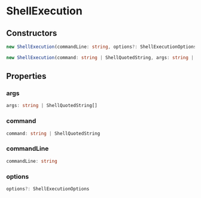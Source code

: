 # ShellExecution

## Constructors

```typescript
new ShellExecution(commandLine: string, options?: ShellExecutionOptions): ShellExecution
```

```typescript
new ShellExecution(command: string | ShellQuotedString, args: string | ShellQuotedString[], options?: ShellExecutionOptions): ShellExecution
```

## Properties

### args

```typescript
args: string | ShellQuotedString[]
```

### command

```typescript
command: string | ShellQuotedString
```

### commandLine

```typescript
commandLine: string
```

### options

```typescript
options?: ShellExecutionOptions
```

[ShellExecutionOptions]: ShellExecutionOptions.md
[ShellQuotedString]: ShellQuotedString.md
